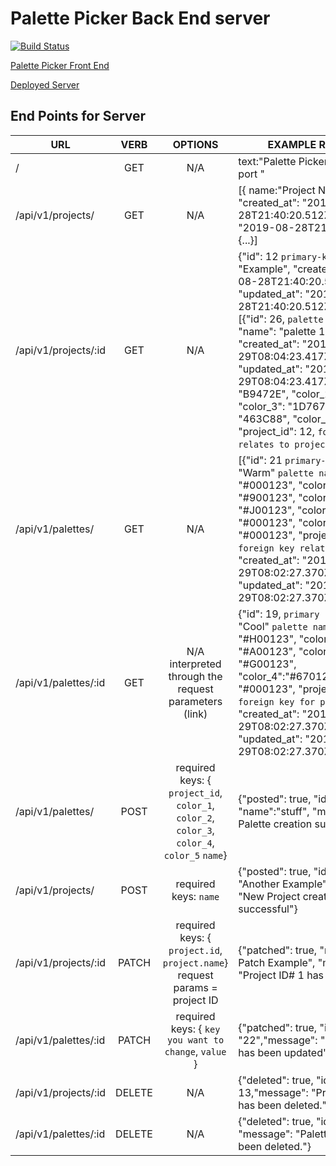 # Palette Picker Back End server



[![Build Status](https://travis-ci.org/pgoulding/palette-picker-be.svg?branch=master)](https://travis-ci.org/pgoulding/palette-picker-be)

[Palette Picker Front End](https://github.com/David5280/palette-picker-fe)

[Deployed Server](https://pallete-picker-de-pg.herokuapp.com/)




## End Points for Server
| URL | VERB | OPTIONS | EXAMPLE RESPONSE | STATUS CODE |
|----------------------|:------:|:--------------------------------------------------------------------------------------------:|-------------------------------------------------------------------------------------------------------------------------------------------------------------------------------------------------------------------------------------------------------------------------------------------------------------------------------------------------------------------------------------------------------------------------------------------------------------------------------------|-----------------|
| / | GET | N/A | text:"Palette Picker is running on port <port number>" | 200 (OK) |
| /api/v1/projects/ | GET | N/A | [{ name:"Project Name 1", id:1, "created_at": "2019-08-28T21:40:20.512Z","updated_at": "2019-08-28T21:40:20.512Z"},{...}] | 200 (OK) |
| /api/v1/projects/:id | GET | N/A | {"id": 12 `primary-key`, "name": "Example", "created_at": "2019-08-28T21:40:20.512Z", "updated_at": "2019-08-28T21:40:20.512Z", "palette": [{"id": 26, `palette primary-key` "name": "palette 1", `palette name` "created_at": "2019-08-29T08:04:23.417Z", "updated_at": "2019-08-29T08:04:23.417Z", "color_1": "B9472E", "color_2": "2C761D", "color_3": "1D7673", "color_4": "463C88", "color_5": "C00242", "project_id": 12, `foreign key, relates to project` }, {...}, {...}]} | 200 (OK) |
| /api/v1/palettes/ | GET | N/A | [{"id": 21 `primary-key`, "name": "Warm" `palette name`, "color_1": "#000123", "color_2": "#900123", "color_3": "#J00123", "color_4": "#000123", "color_5": "#000123", "project_id": 18 `foreign key relates to project`, "created_at": "2019-08-29T08:02:27.370Z", "updated_at": "2019-08-29T08:02:27.370Z"}, {..}, {..}] | 200 (OK) |
| /api/v1/palettes/:id | GET | N/A interpreted through the request parameters (link)  | {"id": 19, `primary key` "name": "Cool" `palette name`,"color_1": "#H00123", "color_2": "#A00123", "color_3": "#G00123", "color_4":"#670123", "color_5": "#000123", "project_id": 18 `foreign key for project`, "created_at": "2019-08-29T08:02:27.370Z", "updated_at": "2019-08-29T08:02:27.370Z"  } | 200 (OK) |
| /api/v1/palettes/ | POST | required keys: { `project_id`, `color_1`, `color_2`, `color_3`, `color_4`, `color_5` `name`} | {"posted": true, "id": 26, "name":"stuff", "message": "New Palette creation successful"} | 201 (Created) |
| /api/v1/projects/ | POST | required keys: `name` | {"posted": true, "id": 21,"name": "Another Example", "message": "New Project creation successful"} | 201 ( Created ) |
| /api/v1/projects/:id | PATCH | required keys: { `project.id`, `project.name`} request params = project ID | {"patched": true, "name": "Project Patch Example", "message": "Project ID# 1 has been updated"} | 202(Accepted) |
| /api/v1/palettes/:id | PATCH | required keys: { `key you want to change`, `value` } | {"patched": true, "id": "22","message": "Palette ID# 22 has been updated"} | 202(Accepted) |
| /api/v1/projects/:id | DELETE | N/A | {"deleted": true, "id": 13,"message": "Project ID# 13 has been deleted."} | 202(Accepted) |
| /api/v1/palettes/:id | DELETE | N/A | {"deleted": true, "id": 22, "message": "Palette ID# 22 has been deleted."} | 202(Accepted) |

